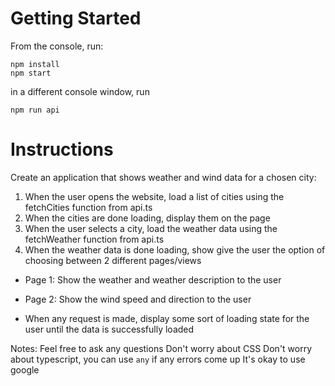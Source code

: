 # Getting Started

From the console, run:

```
npm install
npm start
```

in a different console window, run

```
npm run api
```

# Instructions

Create an application that shows weather and wind data for a chosen city:

1. When the user opens the website, load a list of cities using the fetchCities function from api.ts
2. When the cities are done loading, display them on the page
3. When the user selects a city, load the weather data using the fetchWeather function from api.ts
4. When the weather data is done loading, show give the user the option of choosing between 2 different pages/views
  - Page 1: Show the weather and weather description to the user
  - Page 2: Show the wind speed and direction to the user

  - When any request is made, display some sort of loading state for the user until the data is successfully loaded

Notes:
Feel free to ask any questions
Don't worry about CSS
Don't worry about typescript, you can use `any` if any errors come up
It's okay to use google
